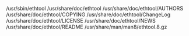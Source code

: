/usr/sbin/ethtool
/usr/share/doc/ethtool
/usr/share/doc/ethtool/AUTHORS
/usr/share/doc/ethtool/COPYING
/usr/share/doc/ethtool/ChangeLog
/usr/share/doc/ethtool/LICENSE
/usr/share/doc/ethtool/NEWS
/usr/share/doc/ethtool/README
/usr/share/man/man8/ethtool.8.gz
